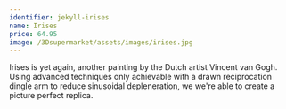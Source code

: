 ```yaml
---
identifier: jekyll-irises
name: Irises
price: 64.95
image: /3Dsupermarket/assets/images/irises.jpg
---
```

Irises is yet again, another painting by the Dutch artist Vincent van Gogh. Using advanced techniques only achievable with a drawn reciprocation dingle arm to reduce sinusoidal depleneration, we we're able to create a picture perfect replica.
